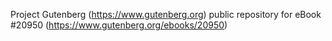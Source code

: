 Project Gutenberg (https://www.gutenberg.org) public repository for eBook #20950 (https://www.gutenberg.org/ebooks/20950)
